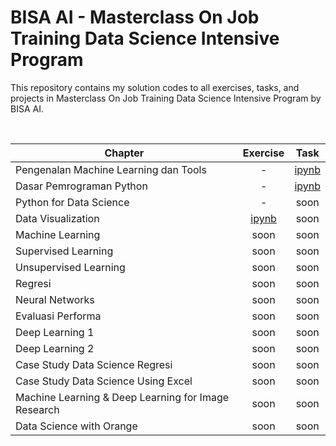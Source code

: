 # BISA AI - Masterclass On Job Training Data Science Intensive Program

This repository contains my solution codes to all exercises, tasks, and projects in Masterclass On Job Training Data Science Intensive Program by BISA AI.

<br>

| Chapter |  Exercise | Task |
| --- | :---: | :---: |
| Pengenalan Machine Learning dan Tools | - | [ipynb](https://github.com/andreyyohanes/BISA-AI-Masterclass-On-Job-Training-Data-Science-Intensive-Program/blob/main/01%20Pengenalan%20Machine%20Learning%20dan%20Tools/Pengenalan%20Machine%20Learning%20dan%20Tools.ipynb) |
| Dasar Pemrograman Python | - | [ipynb](https://github.com/andreyyohanes/BISA-AI-Masterclass-On-Job-Training-Data-Science-Intensive-Program/blob/main/02%20Dasar%20Pemrograman%20Python/Dasar%20Pemrograman%20Python.ipynb) |
| Python for Data Science | - | soon |
| Data Visualization | [ipynb](https://github.com/andreyyohanes/BISA-AI-Masterclass-On-Job-Training-Data-Science-Intensive-Program/blob/main/04%20Data%20Visualization/Data%20Visualization%20(Exercise).ipynb) | soon |
| Machine Learning | soon | soon |
| Supervised Learning | soon | soon |
| Unsupervised Learning | soon | soon |
| Regresi | soon | soon |
| Neural Networks | soon | soon |
| Evaluasi Performa | soon | soon |
| Deep Learning 1 | soon | soon |
| Deep Learning 2 | soon | soon |
| Case Study Data Science Regresi | soon | soon |
| Case Study Data Science Using Excel | soon | soon |
| Machine Learning & Deep Learning for Image Research | soon | soon |
| Data Science with Orange | soon | soon |
